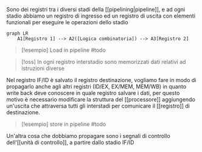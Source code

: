 Sono dei registri tra i diversi stadi della [[pipelining|pipeline]], e ad ogni stadio abbiamo un registro di ingresso ed un registro di uscita con elementi funzionali per eseguire le operazioni dello stadio

```mermaid
graph LR
	A1[Registro 1] --> A2([Logica combinatoria]) --> A3[Registro 2]
```
>[!esempio] Load in pipeline
> #todo


>[!oss]
In ogni registro interstadio sono memorizzati dati relativi ad istruzioni diverse

Nel registro IF/ID è salvato il registro destinazione, vogliamo fare in modo di propagarlo anche agli altri registri (ID/EX, EX/MEM, MEM/WB) in quanto write back deve conoscere in quale registro salvare i dati, per questo motivo è necessario modificare la struttura del [[processore]] aggiungendo un'uscita che attraversa tutti gli interstadi per comunicare il [[registro]] di destinazione.

>[!esempio] store in pipeline
#todo 


Un'altra cosa che dobbiamo propagare sono i segnali di controllo dell'[[unità di controllo]], a partire dallo stadio IF/ID